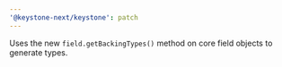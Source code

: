 ```yaml
---
'@keystone-next/keystone': patch
---
```


Uses the new `field.getBackingTypes()` method on core field objects to generate types.
